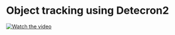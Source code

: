 # Object tracking using Detecron2
[![Watch the video](https://drive.google.com/file/d/1PGw9EK6fFUxQExYntf4m1lzkVItsO09Q/view?usp=sharing)](https://drive.google.com/file/d/15gqcbG68U5tm4gbGXZMY7hm6HKVMfcsS/view?usp=sharing)
